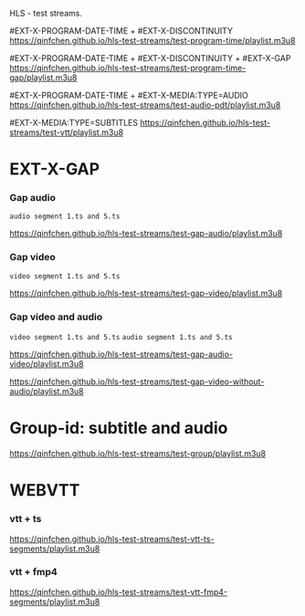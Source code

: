 HLS - test streams.

#EXT-X-PROGRAM-DATE-TIME + #EXT-X-DISCONTINUITY
https://qinfchen.github.io/hls-test-streams/test-program-time/playlist.m3u8

#EXT-X-PROGRAM-DATE-TIME + #EXT-X-DISCONTINUITY + #EXT-X-GAP
https://qinfchen.github.io/hls-test-streams/test-program-time-gap/playlist.m3u8

#EXT-X-PROGRAM-DATE-TIME + #EXT-X-MEDIA:TYPE=AUDIO
https://qinfchen.github.io/hls-test-streams/test-audio-pdt/playlist.m3u8

#EXT-X-MEDIA:TYPE=SUBTITLES
https://qinfchen.github.io/hls-test-streams/test-vtt/playlist.m3u8

# EXT-X-GAP

### Gap audio
`audio segment 1.ts and 5.ts` 

https://qinfchen.github.io/hls-test-streams/test-gap-audio/playlist.m3u8

### Gap video
`video segment 1.ts and 5.ts `

https://qinfchen.github.io/hls-test-streams/test-gap-video/playlist.m3u8

### Gap video and audio
`video segment 1.ts and 5.ts`
`audio segment 1.ts and 5.ts`
 
https://qinfchen.github.io/hls-test-streams/test-gap-audio-video/playlist.m3u8

https://qinfchen.github.io/hls-test-streams/test-gap-video-without-audio/playlist.m3u8
# Group-id: subtitle and audio

https://qinfchen.github.io/hls-test-streams/test-group/playlist.m3u8

# WEBVTT

### vtt + ts

https://qinfchen.github.io/hls-test-streams/test-vtt-ts-segments/playlist.m3u8

### vtt + fmp4

https://qinfchen.github.io/hls-test-streams/test-vtt-fmp4-segments/playlist.m3u8

